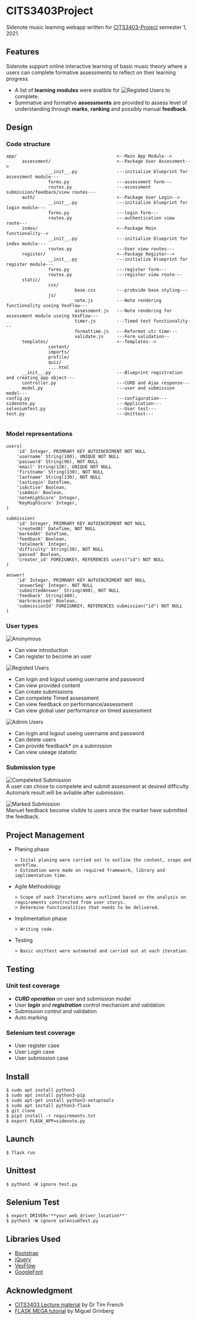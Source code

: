 
# CITS3403Project

Sidenote music learning webapp written for [CITS3403-Project](https://teaching.csse.uwa.edu.au/units/CITS3403/) semester 1, 2021.

## Features
Sidenote support online interactive learning of basic music theory where a users can complete formative assessments to reflect on their learning progress.

- A list of **learning modules** were avalible for ![Registed Users](https://img.shields.io/badge/-User-yellow.svg) to complete. 
- Summative and formative **assessments** are provided to assess level of understanding through **marks**, **ranking** and possibly manual **feedback**. 

## Design 
### Code structure 
```
app/                                      <--Main App Module-->
      assessment/                         <--Package User Assessment-->
                __init__.py               ---initialize blueprint for assessment module---
                forms.py                  ---assessment form---
                routes.py                 ---assessment submission/feedback/view routes---
      auth/                               <--Package User Login-->
                __init__.py               ---initialize blueprint for login module--- 
                forms.py                  ---login form---
                routes.py                 ---authentication view route---
      index/                              <--Package Main functionality-->
                __init__.py               ---initialize blueprint for index module---
                routes.py                 ---User view routes---
      register/                           <--Package Register-->
                __init__.py               ---initialize blueprint for register module---
                forms.py                  ---register form---
                routes.py                 ---register view route---
      static/                             
                css/    
                          base.css        ---probvide base styling---
                js/
                          note.js         ---Note rendering functionality useing VexFlow---
                          assessment.js   ---Note rendering for assessment module useing VexFlow---
                          timer.js        ---Timed test functionality---
                          formattime.js   ---Reformat utc time---
                          validate.js     ---Form validation--
      templates/                          <--Templates-->
                content/                   
                imports/
                profile/
                quiz/
                ....html
      __init__.py                         ---Blueprint registration and creating app object---
      controller.py                       ---CURD and Ajax response---
      model.py                            ---user and submission model---
config.py                                 ---configuration---
sidenote.py                               ---Application---
seleniumTest.py                           ---User test---
test.py                                   ---Unittest---
    
```
### Model representations 
```
users(
    'id' Integer, PRIMRARY KEY AUTOINCRIMENT NOT NULL
    'username' String(100), UNIQUE NOT NULL
    'password' String(96), NOT NULL
    'email' String(128), UNIQUE NOT NULL
    'firstname' String(130), NOT NULL
    'lastname' String(130), NOT NULL
    'lastLogin' DateTime,
    'isActive' Boolean,
    'isAdmin' Boolean,
    'noteHighScore' Integer,
    'KeyHighScore' Integer,
)

submission(
    'id' Integer, PRIMRARY KEY AUTOINCRIMENT NOT NULL
    'createdAt' DateTime, NOT NULL
    'markedAt' DateTime,
    'feedback' Boolean,
    'totalmark' Integer,
    'difficulty' String(30), NOT NULL
    'passed' Boolean,
    'creater_id' FOREIGNKEY, REFERENCES users("id") NOT NULL
)

answer(
    'id' Integer, PRIMRARY KEY AUTOINCRIMENT NOT NULL
    'answerSeq' Integer, NOT NULL
    'submittedAnswer' String(400), NOT NULL
    'feedback' String(400),
    'markreceived' Boolean,
    'submissionId' FOREIGNKEY, REFERENCES submission("id") NOT NULL
)
```
### User types 
![Anonymous](https://img.shields.io/badge/-Anonymous-black.svg)
- Can view introduction 
- Can register to become an user

![Registed Users](https://img.shields.io/badge/-User-yellow.svg)
- Can login and logout useing username and password
- Can view provided content
- Can create submissions 
- Can compelete Timed assessment
- Can view feedback on performance/assessment
- Can view global user performance on timed assessment

![Admin Users](https://img.shields.io/badge/-Admin-blue.svg)
- Can login and logout useing username and password
- Can delete users
- Can provide feedback* on a submission
- Can view useage statistic 

### Submission type 
![Compeleted Submission](https://img.shields.io/badge/Sub-Compeleted-orange.svg)  
A user can chose to compelete and submit assessment at desired difficulty.
Automark result will be avliable after submission. 

![Marked Submission](https://img.shields.io/badge/Sub-Marked-greed.svg)  
Manuel feedback become visible to users once the marker have submitted the feedback. 

## Project Management 

* Planing phase  

      > Inital planing were carried out to outline the content, scope and workflow. 
      > Estimation were made on required framework, library and implimentation time.
      
* Agile Methodology 

      > Scope of each Iterations were outlined based on the analysis on requirements constructed from user storys.
      > Determine functionalities that needs to be delivered.

* Implimentation phase

      > Writing code.

* Testing

      > Basic unittest were automated and carried out at each iteration.
## Testing
### Unit test coverage 
- ***CURD operation*** on user and submission model 
- User ***login*** and ***registration*** control mechanism and validation
- Submission control and validation 
- Auto marking 

### Selenium test coverage
- User register case
- User Login case
- User submission case

## Install
```
$ sudo apt install python3
$ sudo apt install python3-pip
$ sudo apt-get install python3-setuptools
$ sudo apt install python3-flask
$ git clone
$ pip3 install -r requirements.txt
$ export FLASK_APP=sidenote.py
```
## Launch
```
$ flask run
```
## Unittest
```
$ python3 -W ignore test.py
```
## Selenium Test
```
$ export DRIVER='**your_web_driver_location**'
$ python3 -W ignore seleniumTest.py
```
## Libraries Used
- [Bootstrap](https://getbootstrap.com/)
- [jQuery](https://jquery.com/)
- [VexFlow](https://github.com/0xfe/vexflow)
- [GoogleFont](https://fonts.google.com/specimen/Zilla+Slab#standard-styles)

## Acknowledgment
- [CITS3403 Lecture material](https://teaching.csse.uwa.edu.au/units/CITS3403/) by Dr Tim French
- [FLASK MEGA tutorial](https://blog.miguelgrinberg.com/post/the-flask-mega-tutorial-part-i-hello-world) by Miguel Grinberg
